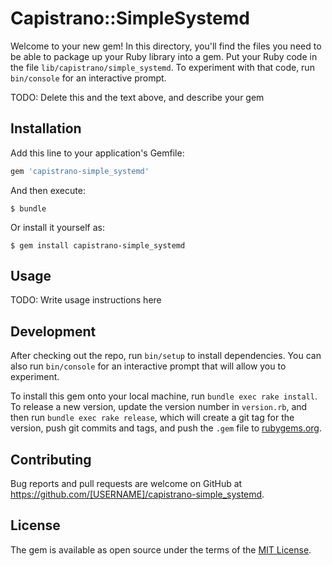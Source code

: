 # Capistrano::SimpleSystemd

Welcome to your new gem! In this directory, you'll find the files you need to be able to package up your Ruby library into a gem. Put your Ruby code in the file `lib/capistrano/simple_systemd`. To experiment with that code, run `bin/console` for an interactive prompt.

TODO: Delete this and the text above, and describe your gem

## Installation

Add this line to your application's Gemfile:

```ruby
gem 'capistrano-simple_systemd'
```

And then execute:

    $ bundle

Or install it yourself as:

    $ gem install capistrano-simple_systemd

## Usage

TODO: Write usage instructions here

## Development

After checking out the repo, run `bin/setup` to install dependencies. You can also run `bin/console` for an interactive prompt that will allow you to experiment.

To install this gem onto your local machine, run `bundle exec rake install`. To release a new version, update the version number in `version.rb`, and then run `bundle exec rake release`, which will create a git tag for the version, push git commits and tags, and push the `.gem` file to [rubygems.org](https://rubygems.org).

## Contributing

Bug reports and pull requests are welcome on GitHub at https://github.com/[USERNAME]/capistrano-simple_systemd.

## License

The gem is available as open source under the terms of the [MIT License](https://opensource.org/licenses/MIT).
